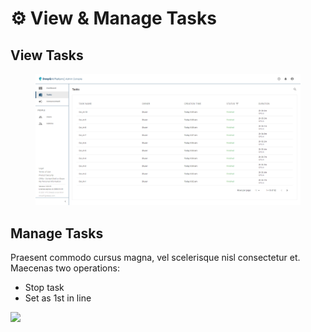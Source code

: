 # ⚙ View & Manage Tasks

## View Tasks



<figure><img src="../.gitbook/assets/Task_List.png" alt=""><figcaption></figcaption></figure>



## Manage Tasks

Praesent commodo cursus magna, vel scelerisque nisl consectetur et. Maecenas two operations:&#x20;



* Stop task
* Set as 1st in line

![](../.gitbook/assets/Task\_Management.png)
